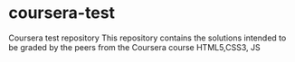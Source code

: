 # coursera-test
Coursera test repository
This repository contains the solutions intended to be graded by the peers from the Coursera course HTML5,CSS3, JS
